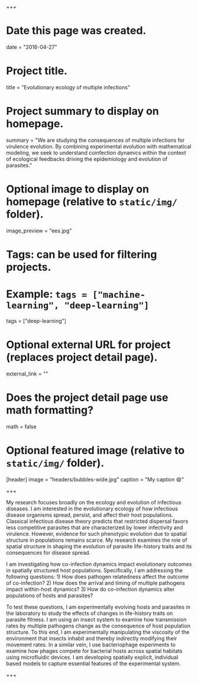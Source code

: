 +++
# Date this page was created.
date = "2016-04-27"

# Project title.
title = "Evolutionary ecology of multiple infections"

# Project summary to display on homepage.
summary = "We are studying the consequences of multiple infections for virulence evolution. By combining experimental evolution with mathematical modeling, we seek to understand coinfection dynamics within the context of ecological feedbacks driving the epidemiology and evolution of parasites."

# Optional image to display on homepage (relative to `static/img/` folder).
image_preview = "ees.jpg"

# Tags: can be used for filtering projects.
# Example: `tags = ["machine-learning", "deep-learning"]`
tags = ["deep-learning"]

# Optional external URL for project (replaces project detail page).
external_link = ""

# Does the project detail page use math formatting?
math = false

# Optional featured image (relative to `static/img/` folder).
[header]
image = "headers/bubbles-wide.jpg"
caption = "My caption :smile:"

+++

My research focuses broadly on the ecology and evolution of infectious diseases. I am interested in the evolutionary ecology of how infectious disease organisms spread, persist, and affect their host populations. Classical infectious disease theory predicts that restricted dispersal favors less competitive parasites that are characterized by lower infectivity and virulence. However, evidence for such phenotypic evolution due to spatial structure in populations remains scarce. My research examines the role of spatial structure in shaping the evolution of parasite life-history traits and its consequences for disease spread.

I am investigating how co-infection dynamics impact evolutionary outcomes in spatially structured host populations. Specifically, I am addressing the following questions: 1) How does pathogen relatedness affect the outcome of co-infection? 2) How does the arrival and timing of multiple pathogens impact within-host dynamics? 3) How do co-infection dynamics alter populations of hosts and parasites? 

To test these questions, I am experimentally evolving hosts and parasites in the laboratory to study the effects of changes in life-history traits on parasite fitness. I am using an insect system to examine how transmission rates by multiple pathogens change as the consequence of host population structure. To this end, I am experimentally manipulating the viscosity of the environment that insects inhabit and thereby indirectly modifying their movement rates. In a similar vein, I use bacteriophage experiments to examine how phages compete for bacterial hosts across spatial habitats using microfluidic devices. I am developing spatially explicit, individual based models to capture essential features of the experimental system. 

+++